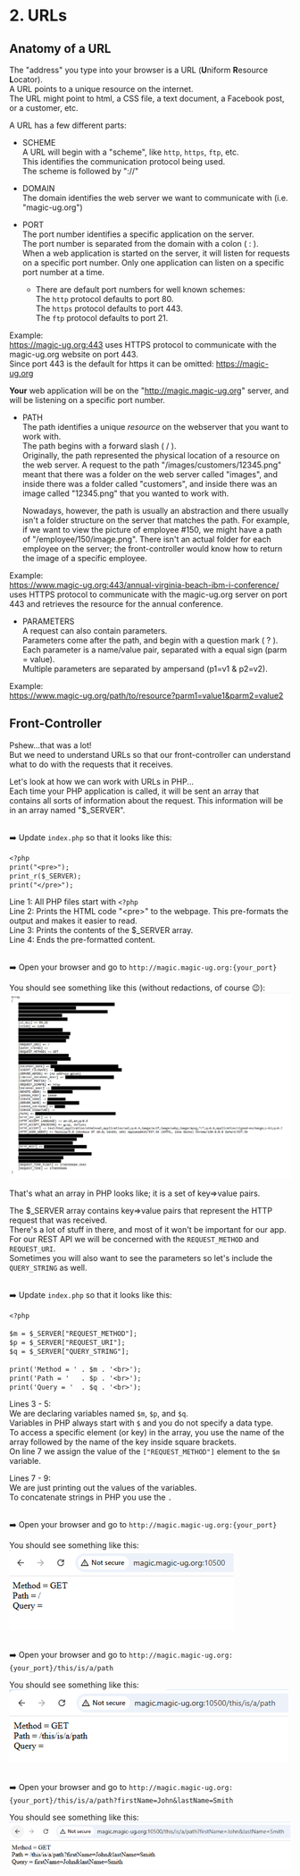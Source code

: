 # 2. URLs

## Anatomy of a URL

The "address" you type into your browser is a URL (**U**niform **R**esource **L**ocator).  
A URL points to a unique resource on the internet.  
The URL might point to html, a CSS file, a text document, a Facebook post, or a customer, etc.  


A URL has a few different parts:  

* SCHEME  
    A URL will begin with a "scheme", like `http`, `https`, `ftp`, etc.  
    This identifies the communication protocol being used.   
    The scheme is followed by "://"  

* DOMAIN  
    The domain identifies the web server we want to communicate with (i.e. "magic-ug.org")  

* PORT  
    The port number identifies a specific application on the server.  
    The port number is separated from the domain with a colon ( : ).  
    When a web application is started on the server, it will listen for requests on a specific port number.  Only one application can listen on a specific port number at a time.  
    
    - There are default port numbers for well known schemes:  
    The `http` protocol defaults to port 80.  
    The `https` protocol defaults to port 443.  
    The `ftp` protocol defaults to port 21.  
      
Example:  
https://magic-ug.org:443 uses HTTPS protocol to communicate with the magic-ug.org website on port 443.   
Since port 443 is the default for https it can be omitted: https://magic-ug.org 

**Your** web application will be on the "http://magic.magic-ug.org" server, and will be listening on a specific port number.  

* PATH  
    The path identifies a unique *resource* on the webserver that you want to work with.  
    The path begins with a forward slash ( / ).  
    Originally, the path represented the physical location of a resource on the web server.  A request to the path "/images/customers/12345.png" meant that there was a folder on the web server called "images", and inside there was a folder called "customers", and inside there was an image called "12345.png" that you wanted to work with. 

    Nowadays, however, the path is usually an abstraction and there usually isn't a folder structure on the server that matches the path.  For example, if we want to view the picture of employee #150, we might have a path of "/employee/150/image.png". There isn't an actual folder for each employee on the server; the front-controller would know how to return the image of a specific employee.  
      
Example:  
https://www.magic-ug.org:443/annual-virginia-beach-ibm-i-conference/ uses HTTPS protocol to communicate with the magic-ug.org server on port 443 and retrieves the resource for the annual conference.  


* PARAMETERS  
    A request can also contain parameters.  
    Parameters come after the path, and begin with a question mark ( ? ).  
    Each parameter is a name/value pair, separated with a equal sign (parm = value).  
    Multiple parameters are separated by ampersand (p1=v1 & p2=v2).

Example:  
https://www.magic-ug.org/path/to/resource?parm1=value1&parm2=value2  



## Front-Controller
Pshew...that was a lot!  
But we need to understand URLs so that our front-controller can understand what to do with the requests that it receives.  

Let's look at how we can work with URLs in PHP...  
Each time your PHP application is called, it will be sent an array that contains all sorts of information about the request. This information will be in an array named "$_SERVER".  

<br>➡️ Update `index.php` so that it looks like this:  
```
<?php
print("<pre>");
print_r($_SERVER);
print("</pre>");
```
Line 1: All PHP files start with `<?php`  
Line 2: Prints the HTML code "&lt;pre&gt;" to the webpage.  This pre-formats the output and makes it easier to read.  
Line 3:  Prints the contents of the $_SERVER array.  
Line 4:  Ends the pre-formatted content.  

<br>➡️ Open your browser and go to `http://magic.magic-ug.org:{your_port}`  

You should see something like this (without redactions, of course 😉):  
![server array](images/server_array.PNG)  

That's what an array in PHP looks like; it is a set of key=>value pairs.  

The $_SERVER array contains key=>value pairs that represent the HTTP request that was received.  
There's a lot of stuff in there, and most of it won't be important for our app.  
For our REST API we will be concerned with the `REQUEST_METHOD` and `REQUEST_URI`.  
Sometimes you will also want to see the parameters so let's include the `QUERY_STRING` as well.


<br>➡️ Update `index.php` so that it looks like this:  
```
<?php

$m = $_SERVER["REQUEST_METHOD"];
$p = $_SERVER["REQUEST_URI"];
$q = $_SERVER["QUERY_STRING"];

print('Method = ' . $m . '<br>');
print('Path = '   . $p . '<br>');
print('Query = '  . $q . '<br>');
```

Lines 3 - 5:  
We are declaring variables named `$m`, `$p`, and `$q`.  
Variables in PHP always start with `$` and you do not specify a data type.  
To access a specific element (or key) in the array, you use the name of the array followed by the name of the key inside square brackets.  
On line 7 we assign the value of the `["REQUEST_METHOD"]` element to the `$m` variable.  



Lines 7 - 9:  
We are just printing out the values of the variables.  
To concatenate strings in PHP you use the `.` 



<br>➡️ Open your browser and go to `http://magic.magic-ug.org:{your_port}`  

You should see something like this:  
![path info](images/path_info.PNG)   



<br>➡️ Open your browser and go to `http://magic.magic-ug.org:{your_port}/this/is/a/path`  

You should see something like this:  
![this is a path](images/this_is_a_path.PNG)   


<br>➡️ Open your browser and go to `http://magic.magic-ug.org:{your_port}/this/is/a/path?firstName=John&lastName=Smith`  

You should see something like this:  
![query string](images/query_string.PNG)   
